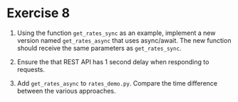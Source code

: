 # Exercise 8

1. Using the function `get_rates_sync` as an example, implement a new version named `get_rates_async` that uses async/await. The new function should receive the same parameters as `get_rates_sync`.

2. Ensure the that REST API has 1 second delay when responding to requests.

3. Add `get_rates_async` to `rates_demo.py`. Compare the time difference between the various approaches.
